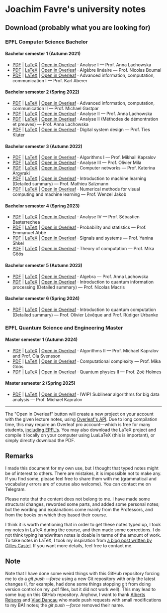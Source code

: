 # Joachim Favre's university notes

## Download (probably what you are looking for)
### EPFL Computer Science Bachelor
#### Bachelor semester 1 (Autumn 2021)
- [PDF](https://github.com/JoachimFavre/UniversityNotes/releases/download/BA1/Analyse-1.pdf) | [LaTeX](https://github.com/JoachimFavre/UniversityNotes/releases/download/BA1/Analyse-1.zip) | [Open in Overleaf](https://www.overleaf.com/docs?engine=lualatex&snip_uri=https://github.com/JoachimFavre/UniversityNotes/releases/download/BA1/Analyse-1.zip) · Analyse I — Prof. Anna Lachowska
- [PDF](https://github.com/JoachimFavre/UniversityNotes/releases/download/BA1/AlgebreLinaire.pdf) | [LaTeX](https://github.com/JoachimFavre/UniversityNotes/releases/download/BA1/AlgebreLinaire.zip) | [Open in Overleaf](https://www.overleaf.com/docs?engine=lualatex&snip_uri=https://github.com/JoachimFavre/UniversityNotes/releases/download/BA1/AlgebreLinaire.zip) · Algèbre linéaire — Prof. Nicolas Boumal
- [PDF](https://github.com/JoachimFavre/UniversityNotes/releases/download/BA1/AICC-1.pdf) | [LaTeX](https://github.com/JoachimFavre/UniversityNotes/releases/download/BA1/AICC-1.zip) | [Open in Overleaf](https://www.overleaf.com/docs?engine=lualatex&snip_uri=https://github.com/JoachimFavre/UniversityNotes/releases/download/BA1/AICC-1.zip) · Advanced information, computation, communication I — Prof. Karl Aberer 

#### Bachelor semester 2 (Spring 2022)
- [PDF](https://github.com/JoachimFavre/UniversityNotes/releases/download/BA2/AICC-2.pdf) | [LaTeX](https://github.com/JoachimFavre/UniversityNotes/releases/download/BA2/AICC-2.zip) | [Open in Overleaf](https://www.overleaf.com/docs?engine=lualatex&snip_uri=https://github.com/JoachimFavre/UniversityNotes/releases/download/BA2/AICC-2.zip) · Advanced information, computation, communication II — Prof. Michael Gastpar
- [PDF](https://github.com/JoachimFavre/UniversityNotes/releases/download/BA2/Analyse-2.pdf) | [LaTeX](https://github.com/JoachimFavre/UniversityNotes/releases/download/BA2/Analyse-2.zip) | [Open in Overleaf](https://www.overleaf.com/docs?engine=lualatex&snip_uri=https://github.com/JoachimFavre/UniversityNotes/releases/download/BA2/Analyse-2.zip) · Analyse II — Prof. Anna Lachowska
- [PDF](https://github.com/JoachimFavre/UniversityNotes/releases/download/BA2/Analyse-2-MethodesDeDemonstration.pdf) | [LaTeX](https://github.com/JoachimFavre/UniversityNotes/releases/download/BA2/Analyse-2-MethodesDeDemonstration.zip) | [Open in Overleaf](https://www.overleaf.com/docs?engine=lualatex&snip_uri=https://github.com/JoachimFavre/UniversityNotes/releases/download/BA2/Analyse-2-MethodesDeDemonstration.zip) · Analyse II (Méthodes de démontration et preuves) — Prof. Anna Lachowska
- [PDF](https://github.com/JoachimFavre/UniversityNotes/releases/download/BA2/DigitalSystemDesign.pdf) | [LaTeX](https://github.com/JoachimFavre/UniversityNotes/releases/download/BA2/DigitalSystemDesign.zip) | [Open in Overleaf](https://www.overleaf.com/docs?engine=lualatex&snip_uri=https://github.com/JoachimFavre/UniversityNotes/releases/download/BA2/DigitalSystemDesign.zip) · Digital system design — Prof. Ties Kluter

#### Bachelor semester 3 (Autumn 2022)
- [PDF](https://github.com/JoachimFavre/UniversityNotes/releases/download/BA3/Algorithms-1.pdf) | [LaTeX](https://github.com/JoachimFavre/UniversityNotes/releases/download/BA3/Algorithms-1.zip) | [Open in Overleaf](https://www.overleaf.com/docs?engine=lualatex&snip_uri=https://github.com/JoachimFavre/UniversityNotes/releases/download/BA3/Algorithms-1.zip) · Algorithms I — Prof. Mikhail Kapralov
- [PDF](https://github.com/JoachimFavre/UniversityNotes/releases/download/BA3/Analyse-3.pdf) | [LaTeX](https://github.com/JoachimFavre/UniversityNotes/releases/download/BA3/Analyse-3.zip) | [Open in Overleaf](https://www.overleaf.com/docs?engine=lualatex&snip_uri=https://github.com/JoachimFavre/UniversityNotes/releases/download/BA3/Analyse-3.zip) · Analyse III — Prof. Olivier Mila
- [PDF](https://github.com/JoachimFavre/UniversityNotes/releases/download/BA3/ComputerNetworks.pdf) | [LaTeX](https://github.com/JoachimFavre/UniversityNotes/releases/download/BA3/ComputerNetworks.zip) | [Open in Overleaf](https://www.overleaf.com/docs?engine=lualatex&snip_uri=https://github.com/JoachimFavre/UniversityNotes/releases/download/BA3/ComputerNetworks.zip) · Computer networks — Prof. Katerina Argyraki
- [PDF](https://github.com/JoachimFavre/UniversityNotes/releases/download/BA3/IntroToMachineLearning-BA3-Summary.pdf) | [LaTeX](https://github.com/JoachimFavre/UniversityNotes/releases/download/BA3/IntroToMachineLearning-BA3-Summary.zip) | [Open in Overleaf](https://www.overleaf.com/docs?engine=lualatex&snip_uri=https://github.com/JoachimFavre/UniversityNotes/releases/download/BA3/IntroToMachineLearning-BA3-Summary.zip) · Introduction to machine learning (Detailed summary) — Prof. Mathieu Salzmann 
- [PDF](https://github.com/JoachimFavre/UniversityNotes/releases/download/BA3/NumericalMethods.pdf) | [LaTeX](https://github.com/JoachimFavre/UniversityNotes/releases/download/BA3/NumericalMethods.zip) | [Open in Overleaf](https://www.overleaf.com/docs?engine=lualatex&snip_uri=https://github.com/JoachimFavre/UniversityNotes/releases/download/BA3/NumericalMethods.zip) · Numerical methods for visual computing and machine learning — Prof. Wenzel Jakob

#### Bachelor semester 4 (Spring 2023)
- [PDF](https://github.com/JoachimFavre/UniversityNotes/releases/download/BA4/Analyse-4.pdf) | [LaTeX](https://github.com/JoachimFavre/UniversityNotes/releases/download/BA4/Analyse-4.zip) | [Open in Overleaf](https://www.overleaf.com/docs?engine=lualatex&snip_uri=https://github.com/JoachimFavre/UniversityNotes/releases/download/BA4/Analyse-4.zip) · Analyse IV — Prof. Sébastien Basterrechea
- [PDF](https://github.com/JoachimFavre/UniversityNotes/releases/download/BA4/ProbabilityAndStatistics.pdf) | [LaTeX](https://github.com/JoachimFavre/UniversityNotes/releases/download/BA4/ProbabilityAndStatistics.zip) | [Open in Overleaf](https://www.overleaf.com/docs?engine=lualatex&snip_uri=https://github.com/JoachimFavre/UniversityNotes/releases/download/BA4/ProbabilityAndStatistics.zip) · Probability and statistics — Prof. Emmanuel Abbé
- [PDF](https://github.com/JoachimFavre/UniversityNotes/releases/download/BA4/SignalsAndSystems.pdf) | [LaTeX](https://github.com/JoachimFavre/UniversityNotes/releases/download/BA4/SignalsAndSystems.zip) | [Open in Overleaf](https://www.overleaf.com/docs?engine=lualatex&snip_uri=https://github.com/JoachimFavre/UniversityNotes/releases/download/BA4/SignalsAndSystems.zip) · Signals and systems — Prof. Yanina Shkel
- [PDF](https://github.com/JoachimFavre/UniversityNotes/releases/download/BA4/TheoryOfComputation.pdf) | [LaTeX](https://github.com/JoachimFavre/UniversityNotes/releases/download/BA4/TheoryOfComputation.zip) | [Open in Overleaf](https://www.overleaf.com/docs?engine=lualatex&snip_uri=https://github.com/JoachimFavre/UniversityNotes/releases/download/BA4/TheoryOfComputation.zip) · Theory of computation — Prof. Mika Göös

#### Bachelor semester 5 (Autumn 2023)
- [PDF](https://github.com/JoachimFavre/UniversityNotes/releases/download/BA5/Algebra.pdf) | [LaTeX](https://github.com/JoachimFavre/UniversityNotes/releases/download/BA5/Algebra.zip) | [Open in Overleaf](https://www.overleaf.com/docs?engine=lualatex&snip_uri=https://github.com/JoachimFavre/UniversityNotes/releases/download/BA5/Algebra.zip) · Algebra — Prof. Anna Lachowska
- [PDF](https://github.com/JoachimFavre/UniversityNotes/releases/download/BA5/IntroToQuantumInformationProcessing-Summary.pdf) | [LaTeX](https://github.com/JoachimFavre/UniversityNotes/releases/download/BA5/IntroToQuantumInformationProcessing-Summary.zip) | [Open in Overleaf](https://www.overleaf.com/docs?engine=lualatex&snip_uri=https://github.com/JoachimFavre/UniversityNotes/releases/download/BA5/IntroToQuantumInformationProcessing-Summary.zip) · Introduction to quantum information processing (Detailed summary) — Prof. Nicolas Macris

#### Bachelor semester 6 (Spring 2024)
- [PDF](https://github.com/JoachimFavre/UniversityNotes/releases/download/BA6/IntroToQuantumComputation-Summary.pdf) | [LaTeX](https://github.com/JoachimFavre/UniversityNotes/releases/download/BA6/IntroToQuantumComputation-Summary.zip) | [Open in Overleaf](https://www.overleaf.com/docs?engine=lualatex&snip_uri=https://github.com/JoachimFavre/UniversityNotes/releases/download/BA6/IntroToQuantumComputation-Summary.zip) · Introduction to quantum computation (Detailed summary) — Prof. Olivier Lévêque and Prof. Rüdiger Urbanke

### EPFL Quantum Science and Engineering Master
#### Master semester 1 (Autumn 2024)
- [PDF](https://github.com/JoachimFavre/UniversityNotes/releases/download/MA1/Algorithms-2.pdf) | [LaTeX](https://github.com/JoachimFavre/UniversityNotes/releases/download/MA1/Algorithms-2.zip) | [Open in Overleaf](https://www.overleaf.com/docs?engine=lualatex&snip_uri=https://github.com/JoachimFavre/UniversityNotes/releases/download/MA1/Algorithms-2.zip) · Algorithms II — Prof. Michael Kapralov and Prof. Ola Svensson
- [PDF](https://github.com/JoachimFavre/UniversityNotes/releases/download/MA1/ComputationalComplexity.pdf) | [LaTeX](https://github.com/JoachimFavre/UniversityNotes/releases/download/MA1/ComputationalComplexity.zip) | [Open in Overleaf](https://www.overleaf.com/docs?engine=lualatex&snip_uri=https://github.com/JoachimFavre/UniversityNotes/releases/download/MA1/ComputationalComplexity.zip) · Computational complexity — Prof. Mika Göös
- [PDF](https://github.com/JoachimFavre/UniversityNotes/releases/download/MA1/QuantumPhysics-2.pdf) | [LaTeX](https://github.com/JoachimFavre/UniversityNotes/releases/download/MA1/QuantumPhysics-2.zip) | [Open in Overleaf](https://www.overleaf.com/docs?engine=lualatex&snip_uri=https://github.com/JoachimFavre/UniversityNotes/releases/download/MA1/QuantumPhysics-2.zip) · Quantum physics II — Prof. Zoë Holmes

#### Master semester 2 (Spring 2025)
- [PDF](https://github.com/JoachimFavre/UniversityNotes/releases/download/MA2-during-semester/SublinearAlgorithms.pdf) | [LaTeX](https://github.com/JoachimFavre/UniversityNotes/releases/download/MA2-during-semester/SublinearAlgorithms.zip) | [Open in Overleaf](https://www.overleaf.com/docs?engine=lualatex&snip_uri=https://github.com/JoachimFavre/UniversityNotes/releases/download/MA2-during-semester/SublinearAlgorithms.zip) · (WIP) Sublinear algorithms for big data analysis — Prof. Michael Kapralov

---

The "Open in Overleaf" button will create a new project on your account with the given lecture notes, using [Overleaf's API](https://www.overleaf.com/devs). Due to long compilation time, this may require an Overleaf pro account—which is free for many students, [including EPFL's](https://www.overleaf.com/edu/epfl). You may also download the LaTeX project and compile it locally on your computer using LuaLaTeX (this is important), or simply directly download the PDF.

## Remarks
I made this document for my own use, but I thought that typed notes might be of interest to others. There are mistakes, it is impossible not to make any. If you find some, please feel free to share them with me (grammatical and vocabulary errors are of course also welcome). You can contact me on Telegram.

Please note that the content does not belong to me. I have made some structural changes, reworded some parts, and added some personal notes; but the wording and explanations come mainly from the Professors, and from the books on which they based their course.

I think it is worth mentioning that in order to get these notes typed up, I took my notes in LaTeX during the course, and then made some corrections. I do not think typing handwritten notes is doable in terms of the amount of work. To take notes in LaTeX, I took my inspiration from [a blog post written by Gilles Castel](https://castel.dev/post/lecture-notes-1/). If you want more details, feel free to contact me.

## Note
Note that I have done some weird things with this GitHub repository forcing me to do a *git push --force* using a new Git repository with only the latest changes (I, for example, had done some things stopping git from doing version control on my .pdf files, but it did not work well). This may lead to some bug on this GitHub repository. Anyhow, I want to thank [Alberts Reisons](https://github.com/Aderfish) and [Vlad Dancau](https://github.com/vladdancau) who made push requests with small modifications to my BA1 notes; the *git push --force* removed their name.
